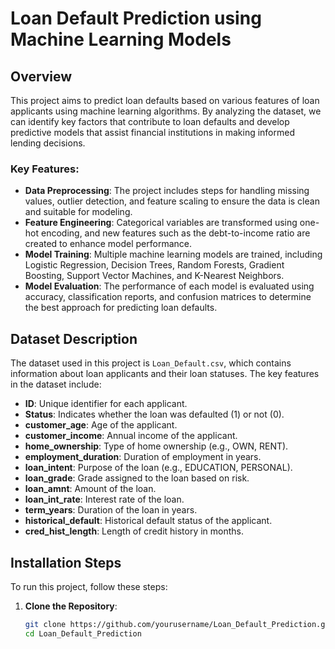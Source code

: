 # Loan Default Prediction using Machine Learning Models

## Overview
This project aims to predict loan defaults based on various features of loan applicants using machine learning algorithms. By analyzing the dataset, we can identify key factors that contribute to loan defaults and develop predictive models that assist financial institutions in making informed lending decisions.

### Key Features:
- **Data Preprocessing**: The project includes steps for handling missing values, outlier detection, and feature scaling to ensure the data is clean and suitable for modeling.
- **Feature Engineering**: Categorical variables are transformed using one-hot encoding, and new features such as the debt-to-income ratio are created to enhance model performance.
- **Model Training**: Multiple machine learning models are trained, including Logistic Regression, Decision Trees, Random Forests, Gradient Boosting, Support Vector Machines, and K-Nearest Neighbors.
- **Model Evaluation**: The performance of each model is evaluated using accuracy, classification reports, and confusion matrices to determine the best approach for predicting loan defaults.

## Dataset Description
The dataset used in this project is `Loan_Default.csv`, which contains information about loan applicants and their loan statuses. The key features in the dataset include:

- **ID**: Unique identifier for each applicant.
- **Status**: Indicates whether the loan was defaulted (1) or not (0).
- **customer_age**: Age of the applicant.
- **customer_income**: Annual income of the applicant.
- **home_ownership**: Type of home ownership (e.g., OWN, RENT).
- **employment_duration**: Duration of employment in years.
- **loan_intent**: Purpose of the loan (e.g., EDUCATION, PERSONAL).
- **loan_grade**: Grade assigned to the loan based on risk.
- **loan_amnt**: Amount of the loan.
- **loan_int_rate**: Interest rate of the loan.
- **term_years**: Duration of the loan in years.
- **historical_default**: Historical default status of the applicant.
- **cred_hist_length**: Length of credit history in months.

## Installation Steps
To run this project, follow these steps:

1. **Clone the Repository**:
   ```bash
   git clone https://github.com/yourusername/Loan_Default_Prediction.git
   cd Loan_Default_Prediction
